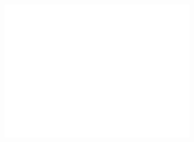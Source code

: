 <div style="display: flex; justify-content: center; align-items: center; height: 100vh;">
    <img src="./final.svg" alt="SVG Image" style="margin: auto; width: 500px; height: 360px;">
</div>

![](https://github-readme-streak-stats.herokuapp.com/?user=melker23&hide_border=true&theme=transparent)
